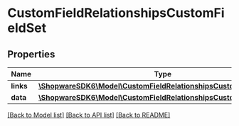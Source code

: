 # CustomFieldRelationshipsCustomFieldSet

## Properties
Name | Type | Description | Notes
------------ | ------------- | ------------- | -------------
**links** | [**\ShopwareSDK6\Model\CustomFieldRelationshipsCustomFieldSetLinks**](CustomFieldRelationshipsCustomFieldSetLinks.md) |  | [optional] 
**data** | [**\ShopwareSDK6\Model\CustomFieldRelationshipsCustomFieldSetData**](CustomFieldRelationshipsCustomFieldSetData.md) |  | [optional] 

[[Back to Model list]](../../README.md#documentation-for-models) [[Back to API list]](../../README.md#documentation-for-api-endpoints) [[Back to README]](../../README.md)

